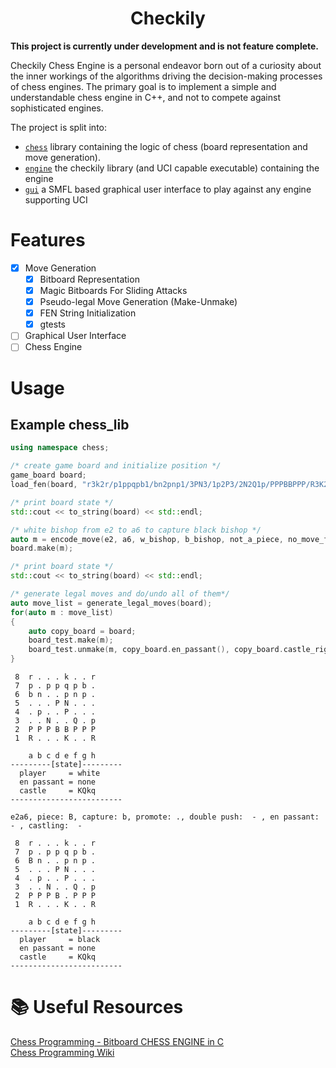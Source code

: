 <h1 align="center">Checkily</h1>

**This project is currently under development and is not feature complete.**

Checkily Chess Engine is a personal endeavor born out of a curiosity about the inner workings of the algorithms driving the decision-making processes of chess engines.
The primary goal is to implement a simple and understandable chess engine in C++, and not to compete against sophisticated engines.

The project is split into:
- [`chess`](https://github.com/nikolausrauch/checkily/tree/main/chess) library containing the logic of chess (board representation and move generation).
- [`engine`]() the checkily library (and UCI capable executable) containing the engine
- [`gui`]() a SMFL based graphical user interface to play against any engine supporting UCI

# Features

- [x] Move Generation
    - [x] Bitboard Representation
    - [x] Magic Bitboards For Sliding Attacks
    - [x] Pseudo-legal Move Generation (Make-Unmake)
    - [x] FEN String Initialization 
    - [x] gtests
- [ ] Graphical User Interface
- [ ] Chess Engine  

# Usage

## Example **chess_lib**

```C++
using namespace chess;

/* create game board and initialize position */
game_board board;
load_fen(board, "r3k2r/p1ppqpb1/bn2pnp1/3PN3/1p2P3/2N2Q1p/PPPBBPPP/R3K2R w KQkq - 0 1");

/* print board state */
std::cout << to_string(board) << std::endl;

/* white bishop from e2 to a6 to capture black bishop */
auto m = encode_move(e2, a6, w_bishop, b_bishop, not_a_piece, no_move_flag);
board.make(m);

/* print board state */
std::cout << to_string(board) << std::endl;

/* generate legal moves and do/undo all of them*/
auto move_list = generate_legal_moves(board);
for(auto m : move_list)
{
    auto copy_board = board;
    board_test.make(m);
    board_test.unmake(m, copy_board.en_passant(), copy_board.castle_rights());
}
```

```
 8  r . . . k . . r
 7  p . p p q p b .
 6  b n . . p n p .
 5  . . . P N . . .
 4  . p . . P . . .
 3  . . N . . Q . p
 2  P P P B B P P P
 1  R . . . K . . R

    a b c d e f g h
---------[state]---------
  player     = white
  en passant = none
  castle     = KQkq
-------------------------

e2a6, piece: B, capture: b, promote: ., double push:  - , en passant:  - , castling:  - 

 8  r . . . k . . r
 7  p . p p q p b .
 6  B n . . p n p .
 5  . . . P N . . .
 4  . p . . P . . .
 3  . . N . . Q . p
 2  P P P B . P P P
 1  R . . . K . . R

    a b c d e f g h
---------[state]---------
  player     = black
  en passant = none
  castle     = KQkq
-------------------------
```

# :books: Useful Resources
[Chess Programming - Bitboard CHESS ENGINE in C](https://youtube.com/playlist?list=PLmN0neTso3Jxh8ZIylk74JpwfiWNI76Cs)   
[Chess Programming Wiki](https://www.chessprogramming.org/Main_Page)